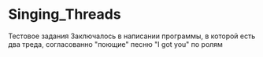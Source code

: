 # Singing_Threads
Тестовое задания
Заключалось в написании программы, в которой есть два треда, согласованно "поющие" песню "I got you" по ролям
